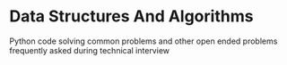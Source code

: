 # Data Structures And Algorithms

Python code solving common problems and other open ended problems frequently asked during technical interview
